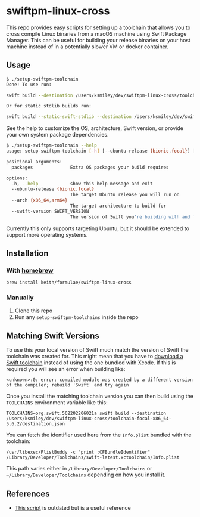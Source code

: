 # swiftpm-linux-cross

This repo provides easy scripts for setting up a toolchain that allows
you to cross compile Linux binaries from a macOS machine using Swift
Package Manager. This can be useful for building your release binaries
on your host machine instead of in a potentially slower VM or docker
container.

## Usage

```sh
$ ./setup-swiftpm-toolchain
Done! To use run:

swift build --destination /Users/ksmiley/dev/swiftpm-linux-cross/toolchain-focal-x86_64-5.6.2/destination.json

Or for static stdlib builds run:

swift build --static-swift-stdlib --destination /Users/ksmiley/dev/swiftpm-linux-cross/toolchain-focal-x86_64-5.6.2/destination_static.json
```

See the help to customize the OS, architecture, Swift version, or
provide your own system package dependencies.

```sh
$ ./setup-swiftpm-toolchain --help
usage: setup-swiftpm-toolchain [-h] [--ubuntu-release {bionic,focal}] [--arch {x86_64,arm64}] [--swift-version SWIFT_VERSION] [packages ...]

positional arguments:
  packages              Extra OS packages your build requires

options:
  -h, --help            show this help message and exit
  --ubuntu-release {bionic,focal}
                        The target Ubuntu release you will run on
  --arch {x86_64,arm64}
                        The target architecture to build for
  --swift-version SWIFT_VERSION
                        The version of Swift you're building with and for
```

Currently this only supports targeting Ubuntu, but it should be extended
to support more operating systems.

## Installation

### With [homebrew](https://brew.sh)

```
brew install keith/formulae/swiftpm-linux-cross
```

### Manually

1. Clone this repo
2. Run any `setup-swiftpm-toolchains` inside the repo

## Matching Swift Versions

To use this your local version of Swift much match the version of Swift
the toolchain was created for. This might mean that you have to
[download a Swift toolchain](https://www.swift.org/download) instead of
using the one bundled with Xcode. If this is required you will see an
error when building like:

```
<unknown>:0: error: compiled module was created by a different version of the compiler; rebuild 'Swift' and try again
```

Once you install the matching toolchain version you can then build using
the `TOOLCHAINS` environment variable like this:

```
TOOLCHAINS=org.swift.562202206021a swift build --destination /Users/ksmiley/dev/swiftpm-linux-cross/toolchain-focal-x86_64-5.6.2/destination.json
```

You can fetch the identifier used here from the `Info.plist` bundled
with the toolchain:

```
/usr/libexec/PlistBuddy -c "print :CFBundleIdentifier" /Library/Developer/Toolchains/swift-latest.xctoolchain/Info.plist
```

This path varies either in `/Library/Developer/Toolchains` or
`~/Library/Developer/Toolchains` depending on how you install it.

## References

- [This script][script] is outdated but is a useful reference

[script]: https://github.com/apple/swift-package-manager/blob/401640a3d1553ba1a340f9b53e40b3c7442b5452/Utilities/build_ubuntu_cross_compilation_toolchain
